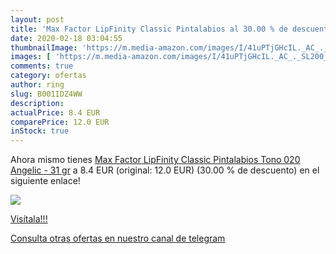 ```yaml
---
layout: post
title: 'Max Factor LipFinity Classic Pintalabios al 30.00 % de descuento'
date: 2020-02-18 03:04:55
thumbnailImage: 'https://m.media-amazon.com/images/I/41uPTjGHcIL._AC_._SL200_.jpg'
images: [ 'https://m.media-amazon.com/images/I/41uPTjGHcIL._AC_._SL200_.jpg' ]
comments: true
category: ofertas
author: ring
slug: B001IDZ4WW
description:
actualPrice: 8.4 EUR
comparePrice: 12.0 EUR
inStock: true
---
```


Ahora mismo tienes [Max Factor LipFinity Classic Pintalabios Tono 020 Angelic  - 31 gr](https://www.amazon.com/dp/B001IDZ4WW/?tag=redken08-20) a 8.4 EUR (original: 12.0 EUR) (30.00 %  de descuento) en el siguiente enlace!

[![](https://m.media-amazon.com/images/I/41uPTjGHcIL._AC_._SL200_.jpg)](https://www.amazon.com/dp/B001IDZ4WW/?tag=redken08-20)

[Visítala!!!](https://www.amazon.com/dp/B001IDZ4WW/?tag=redken08-20)

[Consulta otras ofertas en nuestro canal de telegram](https://t.me/s/ofertas25)
